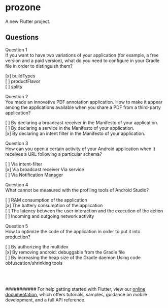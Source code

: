 # prozone

A new Flutter project.

## Questions

Question 1 <br>
If you want to have two variations of your application (for example, a free version and a paid version), what do you need to configure in your Gradle file in order to distinguish them?<br>

[x] buildTypes<br>
[ ] productFlavor<br>
[ ] splits <br>

Question 2<br>
You made an innovative PDF annotation application. How to make it appear among the applications available when you share a PDF from a third-party application?<br>

[ ] By declaring a broadcast receiver in the Manifesto of your application.<br>
[ ] By declaring a service in the Manifesto of your application.<br>
[x] By declaring an intent filter in the Manifesto of your application.<br>

Question 3<br>
How can you open a certain activity of your Android application when it receives a URL following a particular schema?<br>

[ ] Via intent-filter<br>
[x] Via broadcast receiver Via service<br>
[ ] Via Notification Manager<br>

Question 4<br>
What cannot be measured with the profiling tools of Android Studio?<br>

[ ] RAM consumption of the application<br>
[x] The battery consumption of the application<br>
[ ] The latency between the user interaction and the execution of the action<br>
[ ] Incoming and outgoing network activity<br>

Question 5<br>
How to optimize the code of the application in order to put it into production?<br>

[ ] By authorizing the multidex<br>
[x] By removing android: debuggable from the Gradle file<br>
[ ] By increasing the heap size of the Gradle daemon Using code obfuscation/shrinking tools<br><br><br><br>

###########
For help getting started with Flutter, view our
[online documentation](https://flutter.dev/docs), which offers tutorials,
samples, guidance on mobile development, and a full API reference.
